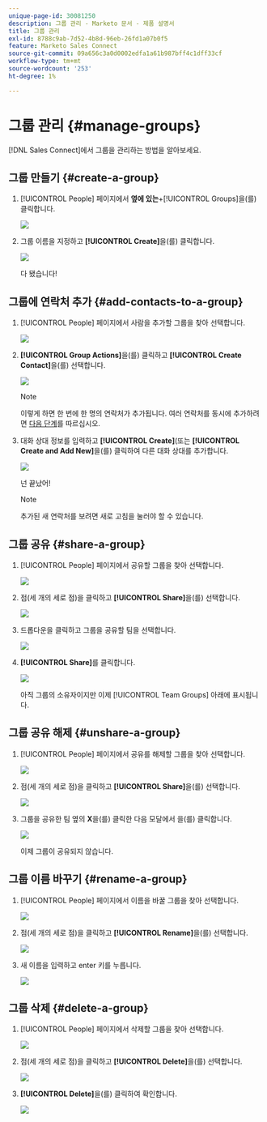```yaml
---
unique-page-id: 30081250
description: 그룹 관리 - Marketo 문서 - 제품 설명서
title: 그룹 관리
exl-id: 8788c9ab-7d52-4b8d-96eb-26fd1a07b0f5
feature: Marketo Sales Connect
source-git-commit: 09a656c3a0d0002edfa1a61b987bff4c1dff33cf
workflow-type: tm+mt
source-wordcount: '253'
ht-degree: 1%

---
```


# 그룹 관리 {#manage-groups}

[!DNL Sales Connect]에서 그룹을 관리하는 방법을 알아보세요.

## 그룹 만들기 {#create-a-group}

1. [!UICONTROL People] 페이지에서 **옆에 있는**+[!UICONTROL Groups]을(를) 클릭합니다.

   ![](assets/one-4.png)

1. 그룹 이름을 지정하고 **[!UICONTROL Create]**&#x200B;을(를) 클릭합니다.

   ![](assets/two-3.png)

   다 됐습니다!

## 그룹에 연락처 추가 {#add-contacts-to-a-group}

1. [!UICONTROL People] 페이지에서 사람을 추가할 그룹을 찾아 선택합니다.

   ![](assets/three-3.png)

1. **[!UICONTROL Group Actions]**&#x200B;을(를) 클릭하고 **[!UICONTROL Create Contact]**&#x200B;을(를) 선택합니다.

   ![](assets/four-3.png)

   >[!NOTE]
   >
   >이렇게 하면 한 번에 한 명의 연락처가 추가됩니다. 여러 연락처를 동시에 추가하려면 [다음 단계](/help/marketo/product-docs/marketo-sales-connect/people/managing-contacts/import-contacts-via-csv.md)를 따르십시오.

1. 대화 상대 정보를 입력하고 **[!UICONTROL Create]**(또는 **[!UICONTROL Create and Add New]**&#x200B;을(를) 클릭하여 다른 대화 상대를 추가합니다.

   ![](assets/five-3.png)

   넌 끝났어!

   >[!NOTE]
   >
   >추가된 새 연락처를 보려면 새로 고침을 눌러야 할 수 있습니다.

## 그룹 공유 {#share-a-group}

1. [!UICONTROL People] 페이지에서 공유할 그룹을 찾아 선택합니다.

   ![](assets/six.png)

1. 점(세 개의 세로 점)을 클릭하고 **[!UICONTROL Share]**&#x200B;을(를) 선택합니다.

   ![](assets/seven.png)

1. 드롭다운을 클릭하고 그룹을 공유할 팀을 선택합니다.

   ![](assets/eight.png)

1. **[!UICONTROL Share]**&#x200B;를 클릭합니다.

   ![](assets/nine.png)

   아직 그룹의 소유자이지만 이제 [!UICONTROL Team Groups] 아래에 표시됩니다.

## 그룹 공유 해제 {#unshare-a-group}

1. [!UICONTROL People] 페이지에서 공유를 해제할 그룹을 찾아 선택합니다.

   ![](assets/ten.png)

1. 점(세 개의 세로 점)을 클릭하고 **[!UICONTROL Share]**&#x200B;을(를) 선택합니다.

   ![](assets/eleven.png)

1. 그룹을 공유한 팀 옆의 **X**&#x200B;을(를) 클릭한 다음 모달에서 을(를) 클릭합니다.

   ![](assets/twelve.png)

   이제 그룹이 공유되지 않습니다.

## 그룹 이름 바꾸기 {#rename-a-group}

1. [!UICONTROL People] 페이지에서 이름을 바꿀 그룹을 찾아 선택합니다.

   ![](assets/six.png)

1. 점(세 개의 세로 점)을 클릭하고 **[!UICONTROL Rename]**&#x200B;을(를) 선택합니다.

   ![](assets/thirteen.png)

1. 새 이름을 입력하고 enter 키를 누릅니다.

   ![](assets/fourteen.png)

## 그룹 삭제 {#delete-a-group}

1. [!UICONTROL People] 페이지에서 삭제할 그룹을 찾아 선택합니다.

   ![](assets/fifteen.png)

1. 점(세 개의 세로 점)을 클릭하고 **[!UICONTROL Delete]**&#x200B;을(를) 선택합니다.

   ![](assets/sixteen.png)

1. **[!UICONTROL Delete]**&#x200B;을(를) 클릭하여 확인합니다.

   ![](assets/seventeen.png)
